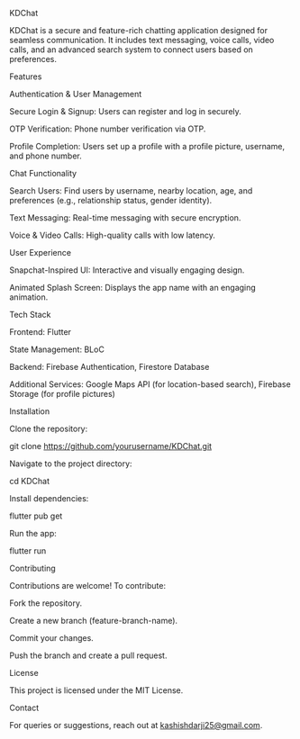 KDChat

KDChat is a secure and feature-rich chatting application designed for seamless communication. It includes text messaging, voice calls, video calls, and an advanced search system to connect users based on preferences.

Features

Authentication & User Management

Secure Login & Signup: Users can register and log in securely.

OTP Verification: Phone number verification via OTP.

Profile Completion: Users set up a profile with a profile picture, username, and phone number.

Chat Functionality

Search Users: Find users by username, nearby location, age, and preferences (e.g., relationship status, gender identity).

Text Messaging: Real-time messaging with secure encryption.

Voice & Video Calls: High-quality calls with low latency.

User Experience

Snapchat-Inspired UI: Interactive and visually engaging design.

Animated Splash Screen: Displays the app name with an engaging animation.

Tech Stack

Frontend: Flutter

State Management: BLoC

Backend: Firebase Authentication, Firestore Database

Additional Services: Google Maps API (for location-based search), Firebase Storage (for profile pictures)

Installation

Clone the repository:

git clone https://github.com/yourusername/KDChat.git

Navigate to the project directory:

cd KDChat

Install dependencies:

flutter pub get

Run the app:

flutter run

Contributing

Contributions are welcome! To contribute:

Fork the repository.

Create a new branch (feature-branch-name).

Commit your changes.

Push the branch and create a pull request.

License

This project is licensed under the MIT License.

Contact

For queries or suggestions, reach out at kashishdarji25@gmail.com.
